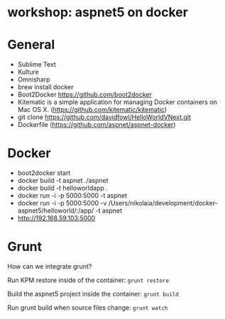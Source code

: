 # workshop: aspnet5 on docker

# General

- Sublime Text
- Kulture
- Omnisharp
- brew install docker
- Boot2Docker https://github.com/boot2docker
- Kitematic is a simple application for managing Docker containers on Mac OS X. (https://github.com/kitematic/kitematic)
- git clone https://github.com/davidfowl/HelloWorldVNext.git
- Dockerfile (https://github.com/aspnet/aspnet-docker)

# Docker

- boot2docker start
- docker build -t aspnet ./aspnet
- docker build -t helloworldapp .
- docker run -i -p 5000:5000 -t aspnet
- docker run -i -p 5000:5000 -v /Users/nikolaia/development/docker-aspnet5/helloworld/:/app/ -t aspnet
- http://192.168.59.103:5000

# Grunt

How can we integrate grunt?

Run KPM restore inside of the container:
```grunt restore```

Build the aspnet5 project inside the container:
```grunt build```

Run grunt build when source files change:
```grunt watch```